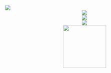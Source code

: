 <img src="https://daimaxiaofeiwu.oss-cn-guangzhou.aliyuncs.com/img/202312102033439.webp" style="max-width: 100%; max-height: 100vh;">
<div align="center"> <img src="https://github-profile-trophy.vercel.app/?username=VNJKDBHJK" /> </div>
<div align="center"> <img src="https://github-readme-streak-stats.herokuapp.com/?user=VNJKDBHJK" /> </div>

<div align="center"> <img src="https://github-readme-stats.vercel.app/api/top-langs/?username=sun0225SUN&hide_title=true&hide_border=true&layout=compact&langs_count=6&text_color=000&icon_color=fff&bg_color=0,52fa5a,4dfcff,c64dff&theme=graywhite" /> </div>
<div align="center"> <img height="137px" src="https://github-readme-stats.vercel.app/api?username=sun0225SUN&hide_title=true&hide_border=true&show_icons=trueline_height=21&text_color=000&icon_color=000&bg_color=0,ea6161,ffc64d,fffc4d,52fa5a&theme=graywhite" /> </div>

